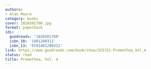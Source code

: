 ```yaml
---
authors:
- Alan Moore
category: books
cover: 1826501760.jpg
format: paperback
ids:
  goodreads: '1826501760'
  isbn_10: '1401200311'
  isbn_13: '9781401200312'
link: https://www.goodreads.com/book/show/325752.Promethea_Vol_4
status: read
title: Promethea, Vol. 4
---
```

